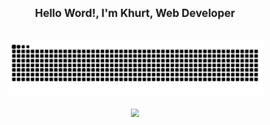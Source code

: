 <h2 align="center">Hello Word!, I'm Khurt, Web Developer</h2>

###



###



###

###

<br clear="both">

<img src="https://raw.githubusercontent.com/khurt212/khurt212/output/snake.svg" alt="Snake animation" />

###

<div align="center">
  <img src="https://profile-counter.glitch.me/khurt212/count.svg?"  />
</div>

###
